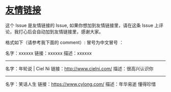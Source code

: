 # [友情链接](https://github.com/zzy131250/gitblog/issues/36)

这个 Issue 是友情链接的 Issue, 如果你想加到友情链接里，请在这条 Issue 上评论，我打心后会自动加到友情链接里，感谢大家。

格式如下（请参考我下面的 comment）:
冒号为中文冒号 ：

名字：xxxxxx
链接：xxxxxx
描述：xxxxxx

---

名字：年轮说 | Ciel Ni
链接：http://www.cielni.com/
描述：很高兴认识你

---

名字：笑话人生
链接：https://www.cylong.com/
描述：年华易逝 懂得珍惜
